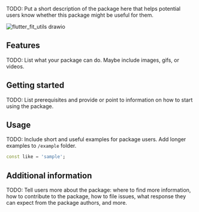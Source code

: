 TODO: Put a short description of the package here that helps potential users
know whether this package might be useful for them.

![flutter_fit_utils drawio](https://github.com/s0punk/flutter_fit_utils_provider/assets/59456672/74b056f7-f85d-4635-891c-fd9feee99cfb)

## Features

TODO: List what your package can do. Maybe include images, gifs, or videos.

## Getting started

TODO: List prerequisites and provide or point to information on how to
start using the package.

## Usage

TODO: Include short and useful examples for package users. Add longer examples
to `/example` folder.

```dart
const like = 'sample';
```

## Additional information

TODO: Tell users more about the package: where to find more information, how to
contribute to the package, how to file issues, what response they can expect
from the package authors, and more.
